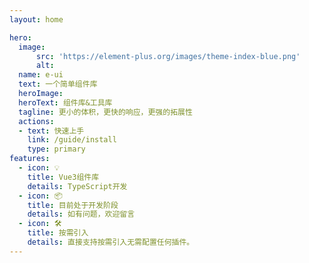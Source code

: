 ```yaml
---
layout: home

hero:
  image:
      src: 'https://element-plus.org/images/theme-index-blue.png'
      alt:
  name: e-ui
  text: 一个简单组件库
  heroImage: 
  heroText: 组件库&工具库
  tagline: 更小的体积，更快的响应，更强的拓展性
  actions:
  - text: 快速上手
    link: /guide/install
    type: primary
features:
  - icon: 💡
    title: Vue3组件库
    details: TypeScript开发
  - icon: 📦
    title: 目前处于开发阶段
    details: 如有问题，欢迎留言
  - icon: 🛠️
    title: 按需引入
    details: 直接支持按需引入无需配置任何插件。
---
```

